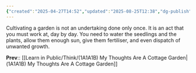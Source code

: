 ```yaml
---
{"created":"2025-04-27T14:52","updated":"2025-08-25T12:38","dg-publish":true,"dg-permalink":"think/1a1a1b2","dg-path":"Think/(1A1A1B2) Cultivating A Garden Is Continual Effort.md","permalink":"/think/1a1a1b2/","dgPassFrontmatter":true,"noteIcon":"1"}
---
```


Cultivating a garden is not an undertaking done only once. It is an act that you must work at, day by day. You need to water the seedlings and the plants, allow them enough sun, give them fertiliser, and even dispatch of unwanted growth. 

**Prev**:: [[Learn in Public/Think/(1A1A1B) My Thoughts Are A Cottage Garden\|(1A1A1B) My Thoughts Are A Cottage Garden]]
